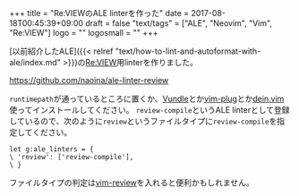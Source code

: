 +++
title = "Re:VIEWのALE linterを作った"
date = 2017-08-18T00:45:39+09:00
draft = false
"text/tags" = ["ALE", "Neovim", "Vim", "Re:VIEW"]
logo = ""
logosmall = ""
+++

[以前紹介したALE]({{< relref "text/how-to-lint-and-autoformat-with-ale/index.md" >}})の[Re:VIEW](https://github.com/kmuto/review)用linterを作りました。

https://github.com/naoina/ale-linter-review

`runtimepath`が通っているところに置くか、[Vundle](https://github.com/VundleVim/Vundle.vim)とか[vim-plug](https://github.com/junegunn/vim-plug)とか[dein.vim](https://github.com/Shougo/dein.vim)使ってインストールしてください。
`review-compile`というALE linterとして登録しているので、次のように`review`というファイルタイプに`review-compile`を指定してください。

```vim
let g:ale_linters = {
\ 'review': ['review-compile'],
\ }
```

ファイルタイプの判定は[vim-review](https://github.com/moro/vim-review)を入れると便利かもしれません。
